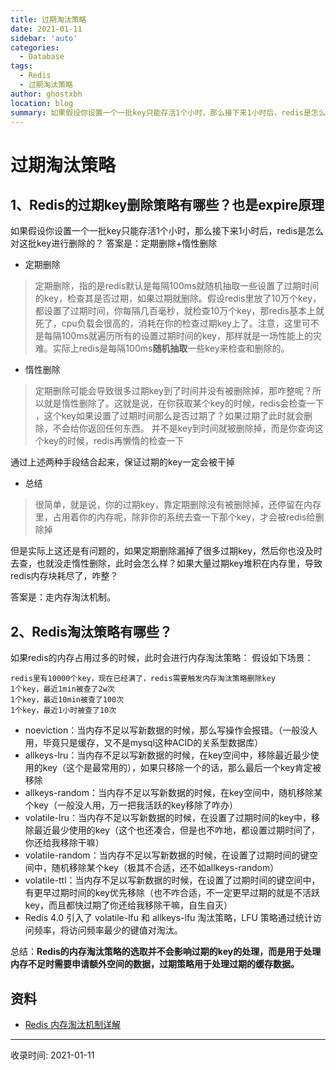 ```yaml
---
title: 过期淘汰策略
date: 2021-01-11
sidebar: 'auto'
categories:
  - Database
tags:
  - Redis
  - 过期淘汰策略
author: ghostxbh
location: blog
summary: 如果假设你设置一个一批key只能存活1个小时，那么接下来1小时后，redis是怎么对这批key进行删除的？
---
```

# 过期淘汰策略

## 1、Redis的过期key删除策略有哪些？也是expire原理

如果假设你设置一个一批key只能存活1个小时，那么接下来1小时后，redis是怎么对这批key进行删除的？
答案是：定期删除+惰性删除

- 定期删除

> 定期删除，指的是redis默认是每隔100ms就随机抽取一些设置了过期时间的key，检查其是否过期，如果过期就删除。假设redis里放了10万个key，都设置了过期时间，你每隔几百毫秒，就检查10万个key，那redis基本上就死了，cpu负载会很高的，消耗在你的检查过期key上了。注意，这里可不是每隔100ms就遍历所有的设置过期时间的key，那样就是一场性能上的灾难。实际上redis是每隔100ms**随机抽取**一些key来检查和删除的。

- 惰性删除

> 定期删除可能会导致很多过期key到了时间并没有被删除掉，那咋整呢？所以就是惰性删除了。这就是说，在你获取某个key的时候，redis会检查一下 ，这个key如果设置了过期时间那么是否过期了？如果过期了此时就会删除，不会给你返回任何东西。
> 并不是key到时间就被删除掉，而是你查询这个key的时候，redis再懒惰的检查一下

通过上述两种手段结合起来，保证过期的key一定会被干掉

- 总结

> 很简单，就是说，你的过期key，靠定期删除没有被删除掉，还停留在内存里，占用着你的内存呢，除非你的系统去查一下那个key，才会被redis给删除掉

但是实际上这还是有问题的，如果定期删除漏掉了很多过期key，然后你也没及时去查，也就没走惰性删除，此时会怎么样？如果大量过期key堆积在内存里，导致redis内存块耗尽了，咋整？

答案是：走内存淘汰机制。

## 2、Redis淘汰策略有哪些？

如果redis的内存占用过多的时候，此时会进行内存淘汰策略：
假设如下场景：

```
redis里有10000个key，现在已经满了，redis需要触发内存淘汰策略删除key
1个key，最近1min被查了2w次
1个key，最近10min被查了100次
1个key，最近1小时被查了10次
```

- noeviction：当内存不足以写新数据的时候，那么写操作会报错。（一般没人用，毕竟只是缓存，又不是mysql这种ACID的关系型数据库）
- allkeys-lru：当内存不足以写新数据的时候，在key空间中，移除最近最少使用的key（这个是最常用的），如果只移除一个的话，那么最后一个key肯定被移除
- allkeys-random：当内存不足以写新数据的时候，在key空间中，随机移除某个key（一般没人用，万一把我活跃的key移除了咋办）
- volatile-lru：当内存不足以写新数据的时候，在设置了过期时间的key中，移除最近最少使用的key（这个也还凑合，但是也不咋地，都设置过期时间了，你还给我移除干嘛）
- volatile-random：当内存不足以写新数据的时候，在设置了过期时间的键空间中，随机移除某个key（极其不合适，还不如allkeys-random）
- volatile-ttl：当内存不足以写新数据的时候，在设置了过期时间的键空间中，有更早过期时间的key优先移除（也不咋合适，不一定更早过期的就是不活跃key，而且都快过期了你还给我移除干嘛，自生自灭）
- Redis 4.0 引入了 volatile-lfu 和 allkeys-lfu 淘汰策略，LFU 策略通过统计访问频率，将访问频率最少的键值对淘汰。

总结：**Redis的内存淘汰策略的选取并不会影响过期的key的处理，而是用于处理内存不足时需要申请额外空间的数据，过期策略用于处理过期的缓存数据。**

## 资料
- [Redis 内存淘汰机制详解](https://www.cnblogs.com/songjilong/p/14453051.html)

---
收录时间: 2021-01-11

<Vssue :title="$title" />
